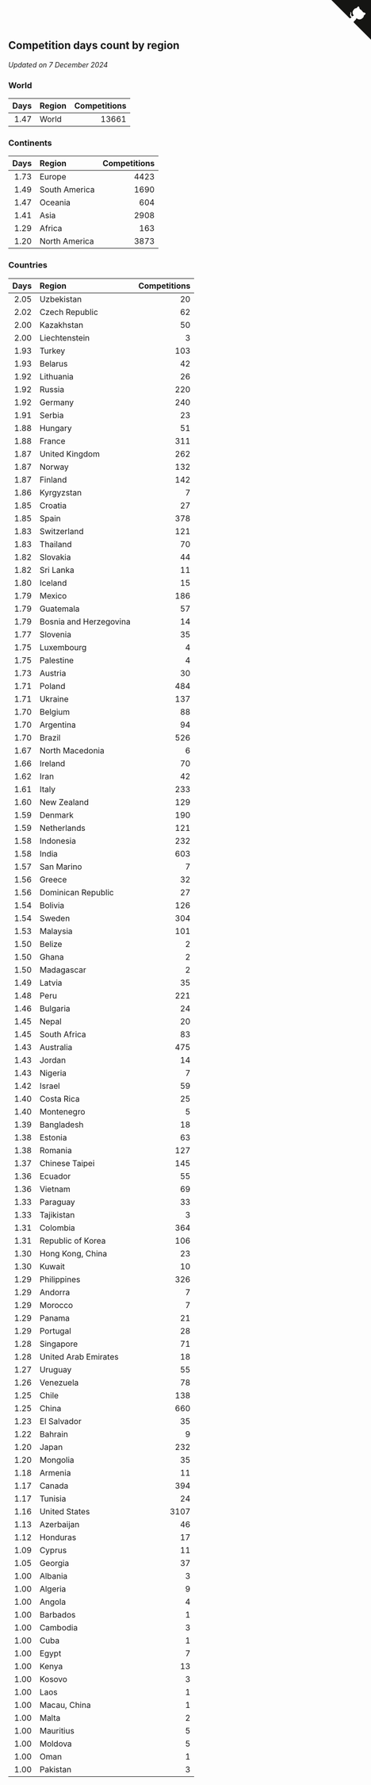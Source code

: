 ## Competition days count by region

*Updated on  7 December 2024*


### World

| Days | Region | Competitions |
| ---: | :--- | ---: |
| 1.47 | World | 13661 |

### Continents

| Days | Region | Competitions |
| ---: | :--- | ---: |
| 1.73 | Europe | 4423 |
| 1.49 | South America | 1690 |
| 1.47 | Oceania | 604 |
| 1.41 | Asia | 2908 |
| 1.29 | Africa | 163 |
| 1.20 | North America | 3873 |

### Countries

| Days | Region | Competitions |
| ---: | :--- | ---: |
| 2.05 | Uzbekistan | 20 |
| 2.02 | Czech Republic | 62 |
| 2.00 | Kazakhstan | 50 |
| 2.00 | Liechtenstein | 3 |
| 1.93 | Turkey | 103 |
| 1.93 | Belarus | 42 |
| 1.92 | Lithuania | 26 |
| 1.92 | Russia | 220 |
| 1.92 | Germany | 240 |
| 1.91 | Serbia | 23 |
| 1.88 | Hungary | 51 |
| 1.88 | France | 311 |
| 1.87 | United Kingdom | 262 |
| 1.87 | Norway | 132 |
| 1.87 | Finland | 142 |
| 1.86 | Kyrgyzstan | 7 |
| 1.85 | Croatia | 27 |
| 1.85 | Spain | 378 |
| 1.83 | Switzerland | 121 |
| 1.83 | Thailand | 70 |
| 1.82 | Slovakia | 44 |
| 1.82 | Sri Lanka | 11 |
| 1.80 | Iceland | 15 |
| 1.79 | Mexico | 186 |
| 1.79 | Guatemala | 57 |
| 1.79 | Bosnia and Herzegovina | 14 |
| 1.77 | Slovenia | 35 |
| 1.75 | Luxembourg | 4 |
| 1.75 | Palestine | 4 |
| 1.73 | Austria | 30 |
| 1.71 | Poland | 484 |
| 1.71 | Ukraine | 137 |
| 1.70 | Belgium | 88 |
| 1.70 | Argentina | 94 |
| 1.70 | Brazil | 526 |
| 1.67 | North Macedonia | 6 |
| 1.66 | Ireland | 70 |
| 1.62 | Iran | 42 |
| 1.61 | Italy | 233 |
| 1.60 | New Zealand | 129 |
| 1.59 | Denmark | 190 |
| 1.59 | Netherlands | 121 |
| 1.58 | Indonesia | 232 |
| 1.58 | India | 603 |
| 1.57 | San Marino | 7 |
| 1.56 | Greece | 32 |
| 1.56 | Dominican Republic | 27 |
| 1.54 | Bolivia | 126 |
| 1.54 | Sweden | 304 |
| 1.53 | Malaysia | 101 |
| 1.50 | Belize | 2 |
| 1.50 | Ghana | 2 |
| 1.50 | Madagascar | 2 |
| 1.49 | Latvia | 35 |
| 1.48 | Peru | 221 |
| 1.46 | Bulgaria | 24 |
| 1.45 | Nepal | 20 |
| 1.45 | South Africa | 83 |
| 1.43 | Australia | 475 |
| 1.43 | Jordan | 14 |
| 1.43 | Nigeria | 7 |
| 1.42 | Israel | 59 |
| 1.40 | Costa Rica | 25 |
| 1.40 | Montenegro | 5 |
| 1.39 | Bangladesh | 18 |
| 1.38 | Estonia | 63 |
| 1.38 | Romania | 127 |
| 1.37 | Chinese Taipei | 145 |
| 1.36 | Ecuador | 55 |
| 1.36 | Vietnam | 69 |
| 1.33 | Paraguay | 33 |
| 1.33 | Tajikistan | 3 |
| 1.31 | Colombia | 364 |
| 1.31 | Republic of Korea | 106 |
| 1.30 | Hong Kong, China | 23 |
| 1.30 | Kuwait | 10 |
| 1.29 | Philippines | 326 |
| 1.29 | Andorra | 7 |
| 1.29 | Morocco | 7 |
| 1.29 | Panama | 21 |
| 1.29 | Portugal | 28 |
| 1.28 | Singapore | 71 |
| 1.28 | United Arab Emirates | 18 |
| 1.27 | Uruguay | 55 |
| 1.26 | Venezuela | 78 |
| 1.25 | Chile | 138 |
| 1.25 | China | 660 |
| 1.23 | El Salvador | 35 |
| 1.22 | Bahrain | 9 |
| 1.20 | Japan | 232 |
| 1.20 | Mongolia | 35 |
| 1.18 | Armenia | 11 |
| 1.17 | Canada | 394 |
| 1.17 | Tunisia | 24 |
| 1.16 | United States | 3107 |
| 1.13 | Azerbaijan | 46 |
| 1.12 | Honduras | 17 |
| 1.09 | Cyprus | 11 |
| 1.05 | Georgia | 37 |
| 1.00 | Albania | 3 |
| 1.00 | Algeria | 9 |
| 1.00 | Angola | 4 |
| 1.00 | Barbados | 1 |
| 1.00 | Cambodia | 3 |
| 1.00 | Cuba | 1 |
| 1.00 | Egypt | 7 |
| 1.00 | Kenya | 13 |
| 1.00 | Kosovo | 3 |
| 1.00 | Laos | 1 |
| 1.00 | Macau, China | 1 |
| 1.00 | Malta | 2 |
| 1.00 | Mauritius | 5 |
| 1.00 | Moldova | 5 |
| 1.00 | Oman | 1 |
| 1.00 | Pakistan | 3 |


<a href="https://github.com/simonkellly/wca_statistics_uk" class="github-corner" aria-label="View source on Github"><svg width="80" height="80" viewBox="0 0 250 250" style="fill:#151513; color:#fff; position: absolute; top: 0; border: 0; right: 0;" aria-hidden="true"><path d="M0,0 L115,115 L130,115 L142,142 L250,250 L250,0 Z"></path><path d="M128.3,109.0 C113.8,99.7 119.0,89.6 119.0,89.6 C122.0,82.7 120.5,78.6 120.5,78.6 C119.2,72.0 123.4,76.3 123.4,76.3 C127.3,80.9 125.5,87.3 125.5,87.3 C122.9,97.6 130.6,101.9 134.4,103.2" fill="currentColor" style="transform-origin: 130px 106px;" class="octo-arm"></path><path d="M115.0,115.0 C114.9,115.1 118.7,116.5 119.8,115.4 L133.7,101.6 C136.9,99.2 139.9,98.4 142.2,98.6 C133.8,88.0 127.5,74.4 143.8,58.0 C148.5,53.4 154.0,51.2 159.7,51.0 C160.3,49.4 163.2,43.6 171.4,40.1 C171.4,40.1 176.1,42.5 178.8,56.2 C183.1,58.6 187.2,61.8 190.9,65.4 C194.5,69.0 197.7,73.2 200.1,77.6 C213.8,80.2 216.3,84.9 216.3,84.9 C212.7,93.1 206.9,96.0 205.4,96.6 C205.1,102.4 203.0,107.8 198.3,112.5 C181.9,128.9 168.3,122.5 157.7,114.1 C157.9,116.9 156.7,120.9 152.7,124.9 L141.0,136.5 C139.8,137.7 141.6,141.9 141.8,141.8 Z" fill="currentColor" class="octo-body"></path></svg></a><style>.github-corner:hover .octo-arm{animation:octocat-wave 560ms ease-in-out}@keyframes octocat-wave{0%,100%{transform:rotate(0)}20%,60%{transform:rotate(-25deg)}40%,80%{transform:rotate(10deg)}}@media (max-width:500px){.github-corner:hover .octo-arm{animation:none}.github-corner .octo-arm{animation:octocat-wave 560ms ease-in-out}}</style>
